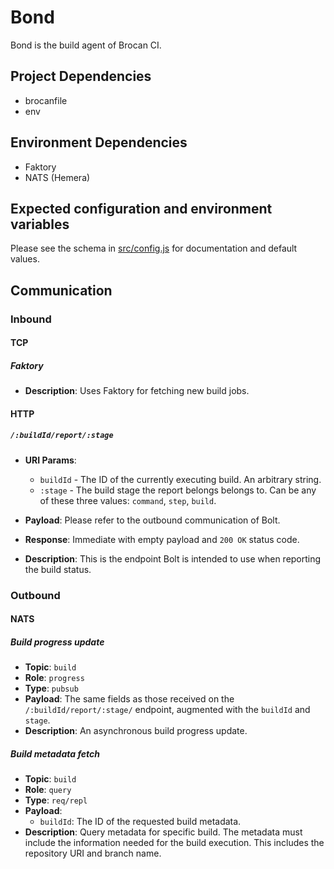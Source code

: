 # Bond

Bond is the build agent of Brocan CI.

## Project Dependencies

  * brocanfile
  * env

## Environment Dependencies

  * Faktory
  * NATS (Hemera)

## Expected configuration and environment variables

Please see the schema in [src/config.js](src/config.js) for documentation and default values.

## Communication

### Inbound

#### TCP

##### Faktory

  * **Description**: Uses Faktory for fetching new build jobs.

#### HTTP 

##### `/:buildId/report/:stage`

   * **URI Params**:
     * `buildId` - The ID of the currently executing build. An arbitrary string.
     * `:stage` - The build stage the report belongs belongs to. Can be any of these three values: `command`, `step`, `build`.

   * **Payload**: Please refer to the outbound communication of Bolt.
   * **Response**: Immediate with empty payload and `200 OK` status code.
   * **Description**: This is the endpoint Bolt is intended to use when reporting the build status.

### Outbound

#### NATS

##### Build progress update

  * **Topic**: `build`
  * **Role**: `progress`
  * **Type**: `pubsub`
  * **Payload**: The same fields as those received on the `/:buildId/report/:stage/` endpoint, augmented with the `buildId` and `stage`.
  * **Description**: An asynchronous build progress update.

##### Build metadata fetch

  * **Topic**: `build`
  * **Role**: `query`
  * **Type**: `req/repl`
  * **Payload**:
    * `buildId`: The ID of the requested build metadata.
  * **Description**: Query metadata for specific build. The metadata must include the information needed for the build execution. This includes the repository URI and branch name.
